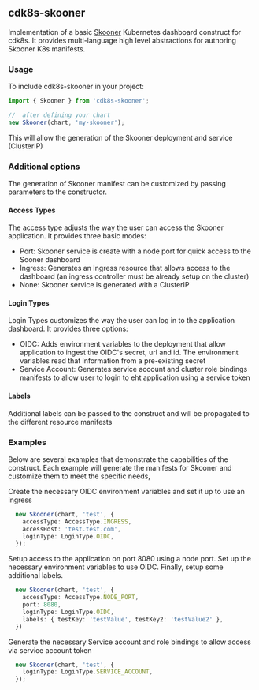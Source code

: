## cdk8s-skooner


Implementation of a basic [Skooner](https://github.com/skooner-k8s/skooner) Kubernetes dashboard construct for cdk8s. It provides multi-language high level
abstractions for authoring Skooner K8s manifests.

### Usage

To include cdk8s-skooner in your project:

```typescript
import { Skooner } from 'cdk8s-skooner';

//  after defining your chart
new Skooner(chart, 'my-skooner');

```
This will allow the generation of the Skooner deployment and service (ClusterIP)

### Additional options

The generation of Skooner manifest can be customized by passing parameters to the constructor.

#### Access Types

The access type adjusts the way the user can access the Skooner application. It provides three basic modes:

- Port: Skooner service is create with a node port for quick access to the Sooner dashboard
- Ingress: Generates an Ingress resource that allows access to the dashboard (an ingress controller must be already
  setup on the cluster)
- None: Skooner service is generated with a ClusterIP

#### Login Types

Login Types customizes the way the user can log in to the application dashboard. It provides three options:

- OIDC: Adds environment variables to the deployment that allow application to ingest the OIDC's secret, url and
  id. The environment variables read that information from a pre-existing secret
- Service Account: Generates service account and cluster role bindings manifests to allow user to login to eht application
  using a service token

#### Labels

Additional labels can be passed to the construct and will be propagated to the different resource manifests

### Examples

Below are several examples that demonstrate the capabilities of the construct. Each example will generate
the manifests for Skooner and customize them to meet the specific needs,

Create the necessary OIDC environment variables and set it up to use an ingress
```typescript
  new Skooner(chart, 'test', {
    accessType: AccessType.INGRESS,
    accessHost: 'test.test.com',
    loginType: LoginType.OIDC,
  });
```

Setup access to the application on port 8080 using a node port. Set up the necessary environment variables to
use OIDC. Finally, setup some additional labels.
```typescript
  new Skooner(chart, 'test', {
    accessType: AccessType.NODE_PORT,
    port: 8080,
    loginType: LoginType.OIDC,
    labels: { testKey: 'testValue', testKey2: 'testValue2' },
  })
```

Generate the necessary Service account and role bindings to allow access via service account token
```typescript
  new Skooner(chart, 'test', {
    loginType: LoginType.SERVICE_ACCOUNT,
  });
```
